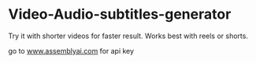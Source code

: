 # Video-Audio-subtitles-generator


Try it with shorter videos for faster result. Works best with reels or shorts.

go to www.assemblyai.com for api key
